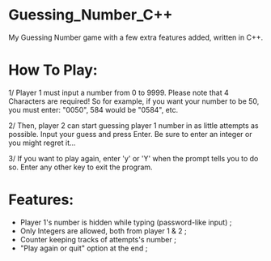 # Guessing_Number_C++

My Guessing Number game with a few extra features added, written in C++.


How To Play:
============

1/ Player 1 must input a number from 0 to 9999. 
Please note that 4 Characters are required! So for example, if you want your number to be 50, you must enter: "0050", 584 would be "0584", etc.

2/ Then, player 2 can start guessing player 1 number in as little attempts as possible. Input your guess and press Enter. Be sure to enter an integer or you might regret it...

3/ If you want to play again, enter 'y' or 'Y' when the prompt tells you to do so. Enter any other key to exit the program.


Features:
=========

- Player 1's number is hidden while typing (password-like input) ;
- Only Integers are allowed, both from player 1 & 2 ;
- Counter keeping tracks of attempts's number ;
- "Play again or quit" option at the end ;
